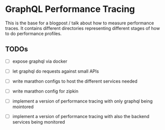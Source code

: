 # GraphQL Performance Tracing

This is the base for a blogpost / talk about how to measure performance traces.
It contains different directories representing different stages of how to do performance profiles.

## TODOs

- [ ] expose graphql via docker
- [ ] let graphql do requests against small APIs
- [ ] write marathon configs to host the different services needed
- [ ] write marathon config for zipkin
- [ ] implement a version of performance tracing with only graphql being mointored
- [ ] implement a version of performance tracing with also the backend services being monitored

